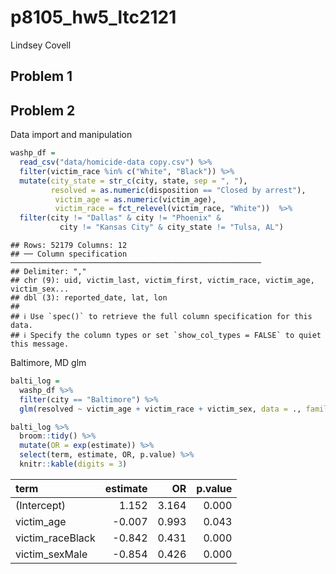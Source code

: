 p8105_hw5_ltc2121
================
Lindsey Covell

## Problem 1

## Problem 2

Data import and manipulation

``` r
washp_df = 
  read_csv("data/homicide-data copy.csv") %>% 
  filter(victim_race %in% c("White", "Black")) %>% 
  mutate(city_state = str_c(city, state, sep = ", "),
         resolved = as.numeric(disposition == "Closed by arrest"),
          victim_age = as.numeric(victim_age),
          victim_race = fct_relevel(victim_race, "White"))  %>% 
  filter(city != "Dallas" & city != "Phoenix" & 
           city != "Kansas City" & city_state != "Tulsa, AL") 
```

    ## Rows: 52179 Columns: 12
    ## ── Column specification ────────────────────────────────────────────────────────
    ## Delimiter: ","
    ## chr (9): uid, victim_last, victim_first, victim_race, victim_age, victim_sex...
    ## dbl (3): reported_date, lat, lon
    ## 
    ## ℹ Use `spec()` to retrieve the full column specification for this data.
    ## ℹ Specify the column types or set `show_col_types = FALSE` to quiet this message.

Baltimore, MD glm

``` r
balti_log = 
  washp_df %>% 
  filter(city == "Baltimore") %>%
  glm(resolved ~ victim_age + victim_race + victim_sex, data = ., family = binomial()) 

balti_log %>% 
  broom::tidy() %>% 
  mutate(OR = exp(estimate)) %>%
  select(term, estimate, OR, p.value) %>% 
  knitr::kable(digits = 3)
```

| term             | estimate |    OR | p.value |
|:-----------------|---------:|------:|--------:|
| (Intercept)      |    1.152 | 3.164 |   0.000 |
| victim_age       |   -0.007 | 0.993 |   0.043 |
| victim_raceBlack |   -0.842 | 0.431 |   0.000 |
| victim_sexMale   |   -0.854 | 0.426 |   0.000 |

